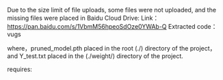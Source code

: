 Due to the size limit of file uploads, some files were not uploaded, and the missing files were placed in Baidu Cloud Drive:
Link：https://pan.baidu.com/s/1VbmM56hpeoSdOze0YWAb-Q
Extracted code：vugs

where，pruned_model.pth placed in the root (./) directory of the project，
and Y_test.txt placed in the (./weight/) directory of the project.


requires:

